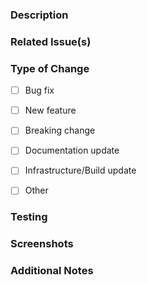 ### Description
<!-- What changes does this PR introduce? -->


### Related Issue(s)
<!-- Link to the issue(s) this PR addresses -->


### Type of Change
<!-- Put an 'x' in all boxes that apply -->
- [ ] Bug fix
- [ ] New feature
- [ ] Breaking change
- [ ] Documentation update
- [ ] Infrastructure/Build update
- [ ] Other <!-- Please describe: -->


### Testing
<!-- Describe the tests you've done -->


### Screenshots
<!-- If applicable, add screenshots to help explain your changes -->


### Additional Notes
<!-- Any other context or information you'd like to provide -->
